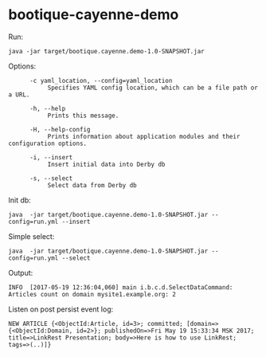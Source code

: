 # bootique-cayenne-demo

Run:

    java -jar target/bootique.cayenne.demo-1.0-SNAPSHOT.jar

Options:

          -c yaml_location, --config=yaml_location
               Specifies YAML config location, which can be a file path or a URL.
    
          -h, --help
               Prints this message.
    
          -H, --help-config
               Prints information about application modules and their configuration options.
    
          -i, --insert
               Insert initial data into Derby db
    
          -s, --select
               Select data from Derby db
               
Init db:
    
    java  -jar target/bootique.cayenne.demo-1.0-SNAPSHOT.jar --config=run.yml --insert

Simple select:

    java  -jar target/bootique.cayenne.demo-1.0-SNAPSHOT.jar --config=run.yml --select

Output:
 
    INFO  [2017-05-19 12:36:04,060] main i.b.c.d.SelectDataCommand: Articles count on domain mysite1.example.org: 2
    
Listen on post persist event log: 
    
    NEW ARTICLE {<ObjectId:Article, id=3>; committed; [domain=>{<ObjectId:Domain, id=2>}; publishedOn=>Fri May 19 15:33:34 MSK 2017; title=>LinkRest Presentation; body=>Here is how to use LinkRest; tags=>(..)]} 


   
   
   